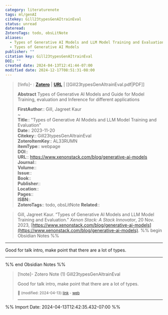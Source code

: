 ```yaml
---
category: literaturenote
tags: ml/genAI
citekey: Gill23typesGenAItrainEval
status: unread
dateread: 
ZoteroTags: todo, obsLitNote
aliases:
  - Types of Generative AI Models and LLM Model Training and Evaluation
  - Types of Generative AI Models
publisher: ""
citation key: Gill23typesGenAItrainEval
DOI: ""
created date: 2024-04-13T12:41:44-07:00
modified date: 2024-12-17T08:51:31-08:00
---
```


> [!info]- : [**Zotero**](zotero://select/library/items/AL33RUMN)   | [**URL**](https://www.xenonstack.com/blog/generative-ai-models) | [[Gill23typesGenAItrainEval.pdf|PDF]]
>
> 
> **Abstract**
> Types of Generative AI Models and Guide for Model Training, evaluation and Inference for different applications
> 
> 
> **FirstAuthor**:: Gill, Jagreet Kaur  
~    
> **Title**:: "Types of Generative AI Models and LLM Model Training and Evaluation"  
> **Date**:: 2023-11-20  
> **Citekey**:: Gill23typesGenAItrainEval  
> **ZoteroItemKey**:: AL33RUMN  
> **itemType**:: webpage  
> **DOI**::   
> **URL**:: https://www.xenonstack.com/blog/generative-ai-models  
> **Journal**::   
> **Volume**::   
> **Issue**::   
> **Book**::   
> **Publisher**::   
> **Location**::    
> **Pages**::   
> **ISBN**::   
> **ZoteroTags**:: todo, obsLitNote
>**Related**:: 

> Gill, Jagreet Kaur. “Types of Generative AI Models and LLM Model Training and Evaluation.” _Xenon Stack: A Stack Innovator_, 20 Nov. 2023, [https://www.xenonstack.com/blog/generative-ai-models](https://www.xenonstack.com/blog/generative-ai-models).
%% begin Obsidian Notes %%
___
Good for talk intro, make point that there are a lot of types.
___
%% end Obsidian Notes %%

> [!note]- Zotero Note (1)
> Gill23typesGenAItrainEval
> 
> Good for talk intro, make point that there are a lot of types.
> 
> <small>📝️ (modified: 2024-04-13) [link](zotero://select/library/items/RZ7UBUYX) - [web](http://zotero.org/users/60638/items/RZ7UBUYX)</small>
>  
> ---




%% Import Date: 2024-04-13T12:42:35.432-07:00 %%
